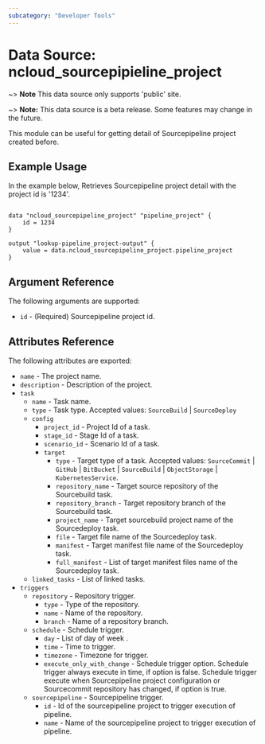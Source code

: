```yaml
---
subcategory: "Developer Tools"
---
```



# Data Source: ncloud_sourcepipieline_project

~> **Note** This data source only supports 'public' site.

~> **Note:** This data source is a beta release. Some features may change in the future.

This module can be useful for getting detail of Sourcepipeline project created before.

## Example Usage

In the example below, Retrieves Sourcepipeline project detail with the project id is '1234'.

```hcl

data "ncloud_sourcepipeline_project" "pipeline_project" {
    id = 1234
}

output "lookup-pipeline_project-output" {
    value = data.ncloud_sourcepipeline_project.pipeline_project
}

```

## Argument Reference

The following arguments are supported:

*   `id` - (Required) Sourcepipeline project id.

## Attributes Reference

The following attributes are exported:

*   `name` - The project name.
*   `description` - Description of the project.
*   `task`
    *   `name` - Task name.
    *   `type` - Task type. Accepted values: `SourceBuild` | `SourceDeploy`
    *   `config`
        *   `project_id` - Project Id of a task.
        *   `stage_id` - Stage Id of a task.
        *   `scenario_id` - Scenario Id of a task.
        *   `target`
            *   `type` - Target type of a task. Accepted values: `SourceCommit` | `GitHub` | `BitBucket` | `SourceBuild` | `ObjectStorage` | `KubernetesService`.
            *   `repository_name` - Target source repository of the Sourcebuild task.
            *   `repository_branch` - Target repository branch of the Sourcebuild task.
            *   `project_name` - Target sourcebuild project name of the Sourcedeploy task.
            *   `file` - Target file name of the Sourcedeploy task.
            *   `manifest` - Target manifest file name of the Sourcedeploy task.
            *   `full_manifest` - List of target manifest files name of the Sourcedeploy task.
    *   `linked_tasks` - List of linked tasks.
*   `triggers`
    *   `repository` - Repository trigger.
        *   `type` - Type of the repository.
        *   `name` - Name of the repository.
        *   `branch` - Name of a repository branch.
    *   `schedule` - Schedule trigger.
        *   `day` - List of day of week .
        *   `time` - Time to trigger.
        *   `timezone` - Timezone for trigger.
        *   `execute_only_with_change` -  Schedule trigger option. Schedule trigger always execute in time, if option is false. Schedule trigger execute when Sourcepipeline project configuration or Sourcecommit repository has changed, if option is true.
    *   `sourcepipeline` - Sourcepipeline trigger.
        *   `id` - Id of the sourcepipeline project to trigger execution of pipeline.
        *   `name` - Name of the sourcepipeline project to trigger execution of pipeline.
